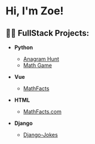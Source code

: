 <h1>Hi, I'm Zoe! <br/></h1>

<h2>👩‍💻 FullStack Projects:</h2>

- <b>Python</b>
  - [Anagram Hunt](https://github.com/zkp117/PythonAnagramHunt)
  - [Math Game](https://github.com/zkp117/PythonMathGame)
    <br>
    
- <b>Vue</b>
    - [MathFacts](https://github.com/zkp117/Vue-Website/tree/main)
      <br>
- <b>HTML</b>
  - [MathFacts.com](https://github.com/zkp117/MathFactsHTML)
 
- <b>Django</b>
  - [Django-Jokes](https://github.com/zkp117/djangojokes.com)

<!--
